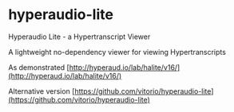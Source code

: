 # hyperaudio-lite
Hyperaudio Lite - a Hypertranscript Viewer

A lightweight no-dependency viewer for viewing Hypertranscripts

As demonstrated [http://hyperaud.io/lab/halite/v16/](http://hyperaud.io/lab/halite/v16/)

Alternative version [https://github.com/vitorio/hyperaudio-lite](https://github.com/vitorio/hyperaudio-lite)
